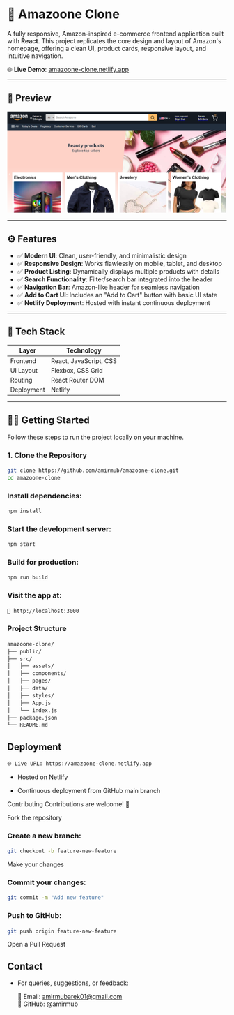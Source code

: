 
# 🛒 Amazoone Clone

A fully responsive, Amazon-inspired e-commerce frontend application built with **React**. This project replicates the core design and layout of Amazon's homepage, offering a clean UI, product cards, responsive layout, and intuitive navigation.

🌐 **Live Demo**: [amazoone-clone.netlify.app](https://amazoone-clone.netlify.app)

---

## 📸 Preview

![alt text](<Screenshot 2025-05-16 114254.png>)

---

## ⚙️ Features

- ✅ **Modern UI**: Clean, user-friendly, and minimalistic design
- ✅ **Responsive Design**: Works flawlessly on mobile, tablet, and desktop
- ✅ **Product Listing**: Dynamically displays multiple products with details
- ✅ **Search Functionality**: Filter/search bar integrated into the header
- ✅ **Navigation Bar**: Amazon-like header for seamless navigation
- ✅ **Add to Cart UI**: Includes an "Add to Cart" button with basic UI state
- ✅ **Netlify Deployment**: Hosted with instant continuous deployment

---

## 🚀 Tech Stack

| Layer      | Technology              |
|------------|--------------------------|
| Frontend   | React, JavaScript, CSS   |
| UI Layout  | Flexbox, CSS Grid        |
| Routing    | React Router DOM         |
| Deployment | Netlify                  |

---

## 🧑‍💻 Getting Started

Follow these steps to run the project locally on your machine.

### 1. Clone the Repository

```bash
git clone https://github.com/amirmub/amazoone-clone.git
cd amazoone-clone
```


### Install dependencies:
```bash
npm install
```
### Start the development server:

```bash
npm start
```

### Build for production:

```bash
npm run build
```
### Visit the app at:
```bash
📍 http://localhost:3000
```

### Project Structure
```bash
amazoone-clone/
├── public/
├── src/
│   ├── assets/
│   ├── components/
│   ├── pages/
│   ├── data/
│   ├── styles/
│   ├── App.js
│   └── index.js
├── package.json
└── README.md
```
## Deployment
```bash
🌐 Live URL: https://amazoone-clone.netlify.app
```

- Hosted on Netlify

- Continuous deployment from GitHub main branch

Contributing
Contributions are welcome! 🚀

Fork the repository

### Create a new branch:
```bash
git checkout -b feature-new-feature
```
Make your changes

### Commit your changes:

```bash
git commit -m "Add new feature"
```
### Push to GitHub:
```bash
git push origin feature-new-feature
```
Open a Pull Request

## Contact
- For queries, suggestions, or feedback:

  📧 Email: amirmubarek01@gmail.com <br>
 📌 GitHub: @amirmub

